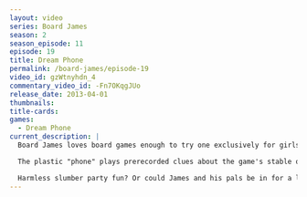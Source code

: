 ```yaml
---
layout: video
series: Board James
season: 2
season_episode: 11
episode: 19
title: Dream Phone
permalink: /board-james/episode-19
video_id: gzWtnyhdn_4
commentary_video_id: -Fn7OKqgJUo
release_date: 2013-04-01
thumbnails:
title-cards: 
games:
  - Dream Phone
current_description: |
  Board James loves board games enough to try one exclusively for girls: 1991′s "Electronic Dream Phone" by Milton Bradley.

  The plastic "phone" plays prerecorded clues about the game's stable of hunky guys. Players then use a process of elimination to determine their randomly assigned "secret admirer." First player to guess which guy likes them is declared the winner.

  Harmless slumber party fun? Or could James and his pals be in for a longer night than they were expecting?
---
```


